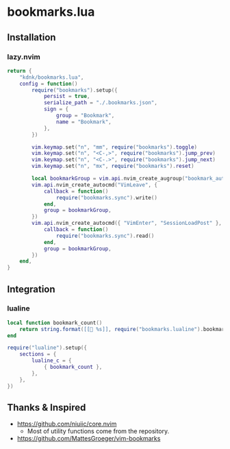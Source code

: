 # bookmarks.lua

## Installation

### lazy.nvim

```lua
return {
    "kdnk/bookmarks.lua",
    config = function()
        require("bookmarks").setup({
            persist = true,
            serialize_path = "./.bookmarks.json",
            sign = {
                group = "Bookmark",
                name = "Bookmark",
            },
        })

        vim.keymap.set("n", "mm", require("bookmarks").toggle)
        vim.keymap.set("n", "<C-,>", require("bookmarks").jump_prev)
        vim.keymap.set("n", "<C-.>", require("bookmarks").jump_next)
        vim.keymap.set("n", "mx", require("bookmarks").reset)

        local bookmarkGroup = vim.api.nvim_create_augroup("bookmark_auto_restore", {})
        vim.api.nvim_create_autocmd("VimLeave", {
            callback = function()
                require("bookmarks.sync").write()
            end,
            group = bookmarkGroup,
        })
        vim.api.nvim_create_autocmd({ "VimEnter", "SessionLoadPost" }, {
            callback = function()
                require("bookmarks.sync").read()
            end,
            group = bookmarkGroup,
        })
    end,
}
```

## Integration

### lualine

```lua
local function bookmark_count()
    return string.format([[📘 %s]], require("bookmarks.lualine").bookmark_count())
end

require("lualine").setup({
    sections = {
        lualine_c = {
            { bookmark_count },
        },
    },
})
```

## Thanks & Inspired

- https://github.com/niuiic/core.nvim
  - Most of utility functions come from the repository.
- https://github.com/MattesGroeger/vim-bookmarks 
